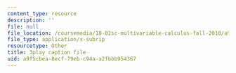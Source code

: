 ```yaml
---
content_type: resource
description: ''
file: null
file_location: /coursemedia/18-02sc-multivariable-calculus-fall-2010/a9f5cbea8ecf79ebc94aa2fbbb954367_2bF6H_xu0ao.srt
file_type: application/x-subrip
resourcetype: Other
title: 3play caption file
uid: a9f5cbea-8ecf-79eb-c94a-a2fbbb954367
---
```

